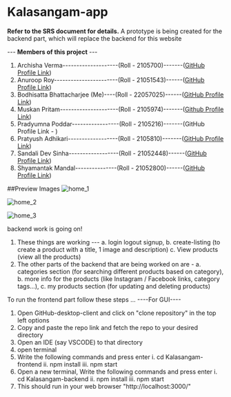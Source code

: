 # Kalasangam-app
**Refer to the SRS document for details.** 
A prototype is being created for the backend part, which will replace the backend for this website

--- **Members of this project** ---
1. Archisha Verma--------------------(Roll - 2105700)-------([GitHub Profile Link](https://github.com/archishaverma))
2. Anuroop Roy-----------------------(Roll - 21051543)------([GitHub Profile Link](https://github.com/aroy1106))
3. Bodhisatta Bhattacharjee (Me)----(Roll - 22057025)------([GitHub Profile Link](https://github.com/eziokittu))
4. Muskan Pritam---------------------(Roll - 2105974)-------([Github Profile Link](https://github.com/MuskanP2021))
5. Pradyumna Poddar-----------------(Roll - 2105216)-------(GitHub Profile Link - )
6. Pratyush Adhikari------------------(Roll - 2105810)-------([GitHub Profile Link](https://github.com/Pratyush-Adhikari1507))
7. Sandali Dev Sinha------------------(Roll - 21052448)------([GitHub Profile Link](https://github.com/DevSinhaSandali))
8. Shyamantak Mandal---------------(Roll - 21052800)------([GitHub Profile Link](https://github.com/Syamantakse))


##Preview Images
![home_1](https://github.com/eziokittu/Kalasangam-app/assets/52044555/265abf3f-2a08-4096-b49c-dbfa7dc4b631)

![home_2](https://github.com/eziokittu/Kalasangam-app/assets/52044555/dfc27666-eafe-494e-bb49-1719d46d0160)

![home_3](https://github.com/eziokittu/Kalasangam-app/assets/52044555/6862c680-c8f0-4c08-b114-4983ec8a28e1)

backend work is going on!
1. These things are working ---
     a. login logout signup, 
     b. create-listing (to create a product with a title, 1 image and description)
     c. View products (view all the products)
2. The other parts of the backend that are being worked on are -
     a. categories section (for searching different products based on category), 
     b. more info for the products (like Instagram / Facebook links, category tags...),
     c. my products section (for updating and deleting products)

To run the frontend part follow these steps ...
----For GUI----
1. Open GitHub-desktop-client and click on "clone repository" in the top left options
2. Copy and paste the repo link and fetch the repo to your desired directory
3. Open an IDE (say VSCODE) to that directory
4. open terminal
5. Write the following commands and press enter
     i.      cd Kalasangam-frontend
     ii.     npm install
     iii.    npm start
6. Open a new terminal, Write the following commands and press enter
     i.      cd Kalasangam-backend
     ii.     npm install
     iii.    npm start
7. This should run in your web browser "http://localhost:3000/"

